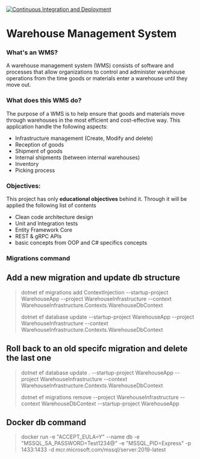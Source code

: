 [![Continuous Integration and Deployment](https://github.com/Aesir1/WMS/actions/workflows/ci-cd.yaml/badge.svg)](https://github.com/Aesir1/WMS/actions/workflows/ci-cd.yaml)
# Warehouse Management System 
### What's an WMS?
A warehouse management system (WMS) consists of software and processes that allow organizations to control and administer warehouse operations from the time goods or materials enter a warehouse until they move out.
### What does this WMS do?
The purpose of a WMS is to help ensure that goods and materials move through warehouses in the most efficient and cost-effective way. 
This application handle the following aspects:
- Infrastructure management (Create, Modify and delete)
- Reception of goods
- Shipment of goods
- Internal shipments (between internal warehouses)
- Inventory
- Picking process
### Objectives:
This project has only **educational objectives** behind it. Through it will be applied the following list of contents
  - Clean code architecture design
  - Unit and Integration tests
  - Entity Framework Core 
  - REST & gRPC APIs
  - basic concepts from OOP and C# specifics concepts


### Migrations command
## Add a new migration and update db structure 
> dotnet ef migrations add ContextInjection  --startup-project WarehouseApp --project WarehouseInfrastructure --context WarehouseInfrastructure.Contexts.WarehouseDbContext
> 
> dotnet ef database update --startup-project WarehouseApp --project WarehouseInfrastructure --context WarehouseInfrastructure.Contexts.WarehouseDbContext

## Roll back to an old specifc migration and delete the last one
> dotnet ef database update <Migration>.<Name>  --startup-project WarehouseApp --project WarehouseInfrastructure --context WarehouseInfrastructure.Contexts.WarehouseDbContext
> 
> dotnet ef migrations remove --project WarehouseInfrastructure --context WarehouseDbContext --startup-project WarehouseApp

## Docker db command
> docker run -e "ACCEPT_EULA=Y" --name db -e "MSSQL_SA_PASSWORD=Test1234@" -e "MSSQL_PID=Express" -p 1433:1433 -d mcr.microsoft.com/mssql/server:2019-latest
